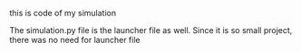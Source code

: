 this is code of my simulation

The simulation.py file is the launcher file as well. Since it is so small project, there was no need for launcher file
